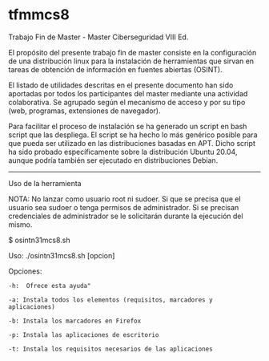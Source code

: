# tfmmcs8
Trabajo Fin de Master - Master Ciberseguridad VIII Ed.

El propósito del presente trabajo fin de master consiste en la configuración
de una distribución linux para la instalación de herramientas que sirvan en
tareas de obtención de información en fuentes abiertas (OSINT).

El listado de utilidades descritas en el presente documento han sido aportadas por
todos los participantes del master mediante una actividad colaborativa. Se agrupado
según el mecanismo de acceso y por su tipo (web, programas, extensiones
de navegador).

Para facilitar el proceso de instalación se ha generado un script en bash script
que las despliega. El script se ha hecho lo más genérico posible para que pueda
ser utilizado en las distribuciones basadas en APT. Dicho script ha sido probado
específicamente sobre la distribución Ubuntu 20.04, aunque podría también ser
ejecutado en distribuciones Debian.

----------------------------------------------------------------------------------

Uso de la herramienta

NOTA: No lanzar como usuario root ni sudoer. Si que se precisa que el usuario sea 
sudoer o tenga permisos de administrador. Si se precisan credenciales de administrador
se le solicitarán durante la ejecución del mismo.

$ osintn31mcs8.sh 

Uso: ./osintn31mcs8.sh [opcion]

Opciones:

	-h:  Ofrece esta ayuda"
	
	-a: Instala todos los elementos (requisitos, marcadores y aplicaciones)
	
	-b: Instala los marcadores en Firefox
	
	-p: Instala las aplicaciones de escritorio
	
	-t: Instala los requisitos necesarios de las aplicaciones
	
